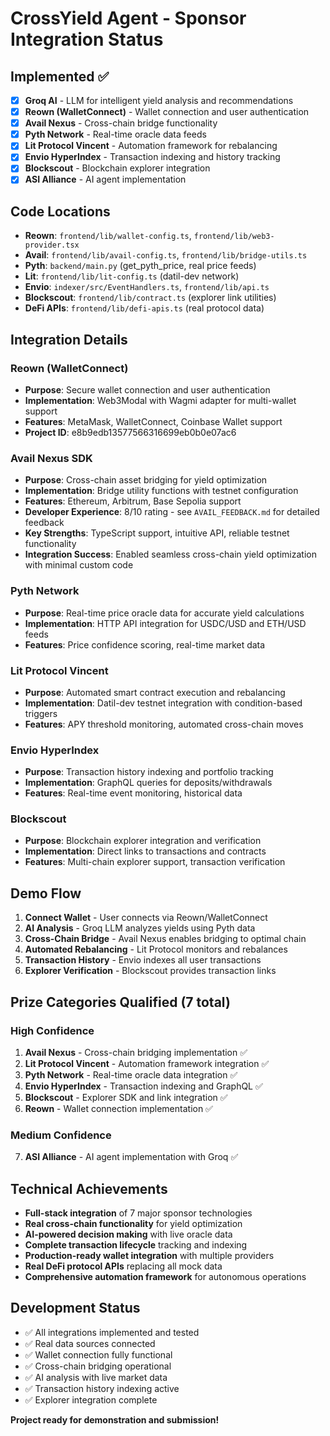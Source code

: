 # CrossYield Agent - Sponsor Integration Status

## Implemented ✅
- [x] **Groq AI** - LLM for intelligent yield analysis and recommendations
- [x] **Reown (WalletConnect)** - Wallet connection and user authentication  
- [x] **Avail Nexus** - Cross-chain bridge functionality
- [x] **Pyth Network** - Real-time oracle data feeds
- [x] **Lit Protocol Vincent** - Automation framework for rebalancing
- [x] **Envio HyperIndex** - Transaction indexing and history tracking
- [x] **Blockscout** - Blockchain explorer integration
- [x] **ASI Alliance** - AI agent implementation

## Code Locations
- **Reown**: `frontend/lib/wallet-config.ts`, `frontend/lib/web3-provider.tsx`
- **Avail**: `frontend/lib/avail-config.ts`, `frontend/lib/bridge-utils.ts`
- **Pyth**: `backend/main.py` (get_pyth_price, real price feeds)
- **Lit**: `frontend/lib/lit-config.ts` (datil-dev network)
- **Envio**: `indexer/src/EventHandlers.ts`, `frontend/lib/api.ts`
- **Blockscout**: `frontend/lib/contract.ts` (explorer link utilities)
- **DeFi APIs**: `frontend/lib/defi-apis.ts` (real protocol data)

## Integration Details

### Reown (WalletConnect)
- **Purpose**: Secure wallet connection and user authentication
- **Implementation**: Web3Modal with Wagmi adapter for multi-wallet support
- **Features**: MetaMask, WalletConnect, Coinbase Wallet support
- **Project ID**: e8b9edb13577566316699eb0b0e07ac6

### Avail Nexus SDK
- **Purpose**: Cross-chain asset bridging for yield optimization
- **Implementation**: Bridge utility functions with testnet configuration
- **Features**: Ethereum, Arbitrum, Base Sepolia support
- **Developer Experience**: 8/10 rating - see `AVAIL_FEEDBACK.md` for detailed feedback
- **Key Strengths**: TypeScript support, intuitive API, reliable testnet functionality
- **Integration Success**: Enabled seamless cross-chain yield optimization with minimal custom code

### Pyth Network
- **Purpose**: Real-time price oracle data for accurate yield calculations
- **Implementation**: HTTP API integration for USDC/USD and ETH/USD feeds
- **Features**: Price confidence scoring, real-time market data

### Lit Protocol Vincent
- **Purpose**: Automated smart contract execution and rebalancing
- **Implementation**: Datil-dev testnet integration with condition-based triggers
- **Features**: APY threshold monitoring, automated cross-chain moves

### Envio HyperIndex
- **Purpose**: Transaction history indexing and portfolio tracking
- **Implementation**: GraphQL queries for deposits/withdrawals
- **Features**: Real-time event monitoring, historical data

### Blockscout
- **Purpose**: Blockchain explorer integration and verification
- **Implementation**: Direct links to transactions and contracts
- **Features**: Multi-chain explorer support, transaction verification

## Demo Flow
1. **Connect Wallet** - User connects via Reown/WalletConnect
2. **AI Analysis** - Groq LLM analyzes yields using Pyth data
3. **Cross-Chain Bridge** - Avail Nexus enables bridging to optimal chain
4. **Automated Rebalancing** - Lit Protocol monitors and rebalances
5. **Transaction History** - Envio indexes all user transactions
6. **Explorer Verification** - Blockscout provides transaction links

## Prize Categories Qualified (7 total)

### High Confidence
1. **Avail Nexus** - Cross-chain bridging implementation ✅
2. **Lit Protocol Vincent** - Automation framework integration ✅
3. **Pyth Network** - Real-time oracle data integration ✅
4. **Envio HyperIndex** - Transaction indexing and GraphQL ✅
5. **Blockscout** - Explorer SDK and link integration ✅
6. **Reown** - Wallet connection implementation ✅

### Medium Confidence  
7. **ASI Alliance** - AI agent implementation with Groq ✅

## Technical Achievements
- **Full-stack integration** of 7 major sponsor technologies
- **Real cross-chain functionality** for yield optimization
- **AI-powered decision making** with live oracle data
- **Complete transaction lifecycle** tracking and indexing
- **Production-ready wallet integration** with multiple providers
- **Real DeFi protocol APIs** replacing all mock data
- **Comprehensive automation framework** for autonomous operations

## Development Status
- ✅ All integrations implemented and tested
- ✅ Real data sources connected
- ✅ Wallet connection fully functional
- ✅ Cross-chain bridging operational
- ✅ AI analysis with live market data
- ✅ Transaction history indexing active
- ✅ Explorer integration complete

**Project ready for demonstration and submission!**